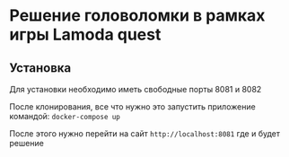# Решение головоломки в рамках игры Lamoda quest

## Установка
Для установки необходимо иметь свободные порты 8081 и 8082

После клонирования, все что нужно это запустить приложение командой:
`docker-compose up`

После этого нужно перейти на сайт `http://localhost:8081` где и будет решение
